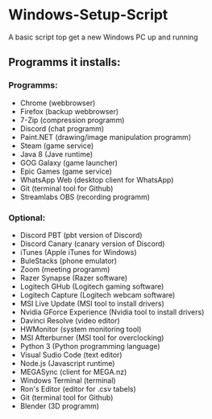 # Windows-Setup-Script
A basic script top get a new Windows PC up and running

## Programms it installs:

### Programms:
- Chrome (webbrowser)
- Firefox (backup webbrowser)
- 7-Zip (compression programm)
- Discord (chat programm)
- Paint.NET (drawing/image manipulation programm)
- Steam (game service)
- Java 8 (Jave runtime)
- GOG Galaxy (game launcher)
- Epic Games (game service)
- WhatsApp Web (desktop client for WhatsApp)
- Git (terminal tool for Github)
- Streamlabs OBS (recording programm)

### Optional:
- Discord PBT (pbt version of Discord)
- Discord Canary (canary version of Discord)
- iTunes (Apple iTunes for Windows)
- BuleStacks (phone emulator)
- Zoom (meeting programm)
- Razer Synapse (Razer software)
- Logitech GHub (Logitech gaming software)
- Logitech Capture (Logitech webcam software)
- MSI Live Update (MSI tool to install drivers)
- Nvidia GForce Experience (Nvidia tool to install drivers)
- Davinci Resolve (video editor)
- HWMonitor (system monitoring tool)
- MSI Afterburner (MSI tool for overclocking)
- Python 3 (Python programming language)
- Visual Sudio Code (text editor)
- Node.js (Javascript runtime)
- MEGASync (client for MEGA.nz)
- Windows Terminal (terminal)
- Ron's Editor (editor for .csv tabels)
- Git (terminal tool for Github)
- Blender (3D programm)
